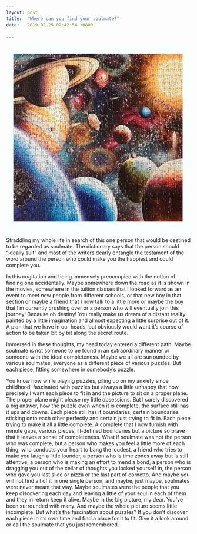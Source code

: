 ```yaml
---
layout: post
title:  "Where can you find your soulmate?"
date:   2019-02-25 02:42:54 +0800

---
```


![hello](/images/blog2.jpg)

Straddling my whole life in search of this one person that would be destined to be regarded as soulmate. The dictionary says that the person should “ideally suit” and most of the writers dearly entangle the testament of the word around the person who could make you the happiest and could complete you. 

In this cogitation and being immensely preoccupied with the notion of finding one accidentally. Maybe somewhere down the road as it is shown in the movies, somewhere in the tuition classes that I looked forward as an event to meet new people from different schools, or that new boy in that section or maybe a friend that I now talk to a little more or maybe the boy that I’m currently crushing over or a person who will eventually join this journey! Because oh destiny! You really make us dream of a distant reality painted by a little imagination and almost expecting a little surprise out of it. A plan that we have in our heads, but obviously would want it’s course of action to be taken bit by bit along the secret route. 

Immersed in these thoughts, my head today entered a different path. Maybe soulmate is not someone to be found in an extraordinary manner or someone with the ideal completeness. Maybe we all are surrounded by various soulmates, everyone as a different piece of various puzzles. But each piece, fitting somewhere in somebody’s puzzle.

You know how while playing puzzles, piling up on my anxiety since childhood, fascinated with puzzles but always a little unhappy that how precisely I want each piece to fit in and the picture to sit on a proper plane. The proper plane might please my little obsessions. But I surely discovered a big answer, how the puzzle even when it is complete, the surface still has it ups and downs. Each piece still has it boundaries, certain boundaries sticking onto each other perfectly and certain just trying to fit in. Each piece trying to make it all a little complete. A complete that I now furnish with minute gaps, various pieces, ill-defined boundaries but a picture so brave that it leaves a sense of completeness. What if soulmate was not the person who was complete, but a person who makes you feel a little more of each thing, who conducts your heart to bang the loudest, a friend who tries to make you laugh a little lounder, a person who is time zones away but is still attentive, a person who is making an effort to mend a bond, a person who is dragging you out of the cellar of thoughts you locked yourself in, the person who gave you last slice or pizza or the last part of cornetto. And maybe you will not find all of it in one single person, and maybe, just maybe, soulmates were never meant that way. Maybe soulmates were the people that you keep discovering each day and leaving a little of your soul in each of them and they in return keep it alive. Maybe in the big picture, my dear. You’ve been surrounded with many. And maybe the whole picture seems little incomplete. But what’s the fascination about puzzles? If you don’t discover each piece in it’s own time and find a place for it to fit. Give it a look around or call the soulmate that you just remembered.
